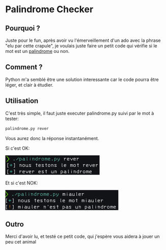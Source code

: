 # Palindrome Checker

## Pourquoi ?

Juste pour le fun, après avoir vu l'émerveillement d'un ado avec la phrase "elu par cette crapule", je voulais juste faire un petit code qui vérifie si le mot est un [palindrome](https://dictionnaire.lerobert.com/definition/palindrome) ou non.

## Comment ?

Python m'a semblé être une solution interessante car le code pourra être léger, et clair à étudier.

## Utilisation

C'est très simple, il faut juste executer palindrome.py suivi par le mot à tester:

```bash
palindrome.py rever
```

Vous aurez donc la réponse instantanément.

Si c'est OK:

![Palindrome ok](/IMG/Palindrome_ok.png)

Et si c'est NOK:

![Palindrome nok](/IMG/Palindrome_nok.png)

## Outro

Merci d'avoir lu, et testé ce petit code, qui j'espère vous aidera à jouer un peu cet animal

